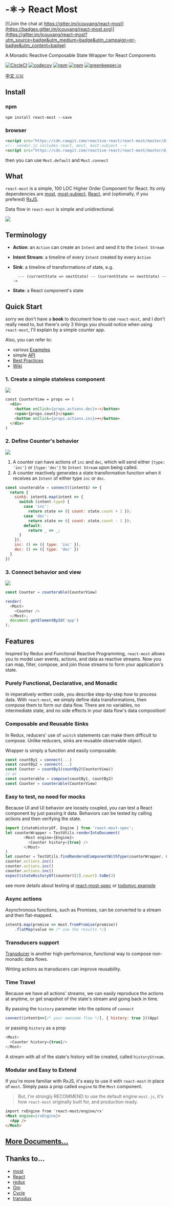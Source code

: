 # -:atom_symbol:-> React Most

[![Join the chat at https://gitter.im/jcouyang/react-most](https://badges.gitter.im/jcouyang/react-most.svg)](https://gitter.im/jcouyang/react-most?utm_source=badge&utm_medium=badge&utm_campaign=pr-badge&utm_content=badge)

A Monadic Reactive Composable State Wrapper for React Components

[![CircleCI](https://circleci.com/gh/reactive-react/react-most.svg?style=svg)](https://circleci.com/gh/reactive-react/react-most)
[![codecov](https://codecov.io/gh/reactive-react/react-most/branch/master/graph/badge.svg)](https://codecov.io/gh/reactive-react/react-most)
[![npm](https://img.shields.io/npm/dm/react-most.svg)](https://www.npmjs.com/package/react-most)
[![npm](https://img.shields.io/npm/v/react-most.svg)](https://www.npmjs.com/package/react-most)
[![greenkeeper.io](https://badges.greenkeeper.io/reactive-react/react-most.svg)](https://greenkeeper.io)

[中文 :cn:](https://github.com/reactive-react/react-most/wiki/%E6%95%99%E7%A8%8B)
## Install
### npm
```
npm install react-most --save
```
### browser
```html
<script src="https://cdn.rawgit.com/reactive-react/react-most/master/dist/vendor.js"></script>
<!-- vendor.js includes react, most, most-subject -->
<script src="https://cdn.rawgit.com/reactive-react/react-most/master/dist/react-most.js"></script>
```

then you can use `Most.default` and `Most.connect`

## What
`react-most` is a simple, 100 LOC Higher Order Component for React. Its only dependencies are [most](https://github.com/cujojs/most), [most-subject](https://github.com/mostjs-community/subject), [React](https://github.com/facebook/react), and (optionally, if you prefered) [RxJS](https://github.com/Reactive-Extensions/RxJS).

Data flow in `react-most` is simple and unidirectional.

![](https://github.com/reactive-react/react-most/wiki/images/react-most-flow.png)

## Terminology
- **Action**: an `Action` can create an `Intent` and send it to the `Intent Stream`
- **Intent Stream**: a timeline of every `Intent` created by every `Action`
- **Sink**: a timeline of transformations of state, e.g.

        --- (currentState => nextState) -- (currentState => nextState) --->
- **State**: a React component's state

## Quick Start
sorry we don't have a **book** to document how to use `react-most`, and I don't really need to, but
there's only 3 things you should notice when using `react-most`, I'll explain by a simple counter app.

Also, you can refer to: 

- various [Examples](https://github.com/reactive-react/react-most/wiki/examples)
- simple [API](https://github.com/reactive-react/react-most/wiki/api)
- [Best Practices](https://github.com/reactive-react/react-most/wiki/frp-best-practice)
- [Wiki](https://github.com/reactive-react/react-most/wiki)


### 1. Create a simple stateless component
![](https://github.com/reactive-react/react-most/wiki/images/view.png)
```html
const CounterView = props => (
  <div>
    <button onClick={props.actions.dec}>-</button>
    <span>{props.count}</span>
    <button onClick={props.actions.inc}>+</button>
  </div>
)
```
### 2. Define Counter's behavior
![](https://github.com/reactive-react/react-most/wiki/images/behavior.png)

1. A counter can have actions of `inc` and `dec`, which will send either `{type: 'inc'}` or `{type:'dec'}` to `Intent Stream` upon being called.
2. A counter reactively generates a state transformation function when it receives an `Intent` of either type `inc` or `dec`.

```js
const counterable = connect((intent$) => {
  return {
    sink$: intent$.map(intent => {
      switch (intent.type) {
        case 'inc':
          return state => ({ count: state.count + 1 });
        case 'dec':
          return state => ({ count: state.count - 1 });
        default:
          return _ => _;
      }
    }),
    inc: () => ({ type: 'inc' }),
    dec: () => ({ type: 'dec' })
  }
})
```

### 3. Connect behavior and view
![](https://github.com/reactive-react/react-most/wiki/images/wrap.png)
```js
const Counter = counterable(CounterView)

render(
  <Most>
    <Counter />
  </Most>,
  document.getElementById('app')
);
```

## Features
Inspired by Redux and Functional Reactive Programming, `react-most` allows you to model user events, actions, and data as reactive streams.  Now you can map, filter, compose, and join those streams to form your application's state.

### Purely Functional, Declarative, and Monadic
In imperatively written code, you describe step-by-step how to process data.  With `react-most`, we simply define data transformations, then compose them to form our data flow. There are no variables, no intermediate state, and no side effects in your data flow's data composition!

### Composable and Reusable Sinks
In Redux, reducers' use of `switch` statements can make them difficult to compose. Unlike reducers, sinks are reusable observable object.

Wrapper is simply a function and easily composable.

```js
const countBy1 = connect(...)
const countBy2 = connect(...)
const Counter = countBy1(countBy2(CounterView))
// or
const counterable = compose(countBy1, countBy2)
const Counter = counterable(CounterView)
```

### Easy to test, no need for mocks
Because UI and UI behavior are loosely coupled, you can test a React component by just passing it data. Behaviors can be tested by calling actions and then verifying the state.

```js
import {stateHistoryOf, Engine } from 'react-most-spec';
let counterWrapper = TestUtils.renderIntoDocument(
        <Most engine={Engine}>
          <Counter history={true} />
        </Most>
)
let counter = TestUtils.findRenderedComponentWithType(counterWrapper, Counter)
counter.actions.inc()
counter.actions.inc()
counter.actions.inc()
expect(stateHistoryOf(counter)[2].count).toBe(3)
```

see more details about testing at [react-most-spec](https://github.com/reactive-react/react-most-spec) or [todomvc example](https://github.com/reactive-react/react-most/blob/master/examples/todomvc/src/components/__tests__/MainSection-spec.jsx)

### Async actions
Asynchronous functions, such as Promises, can be converted to a stream and then flat-mapped.

```js
intent$.map(promise => most.fromPromise(promise))
	.flatMap(value => /* use the results */)
```

### Transducers support
[Transducer](https://github.com/cognitect-labs/transducers-js) is another high-performance, functional way to compose non-monadic data flows.

Writing actions as transducers can improve reusability.

### Time Travel
Because we have all actions' streams, we can easily reproduce the actions at anytime, or get snapshot of the state's stream and going back in time.

By passing the `history` parameter into the options of `connect`
```js
connect(intent$=>[/* your awesome flow */], { history: true })(App)
```

or passing `history` as a prop
```js
<Most>
  <Counter history={true}/>
</Most>
```

A stream with all of the state's history will be created, called `historyStream`.

### Modular and Easy to Extend
If you're more familiar with RxJS, it's easy to use it with `react-most` in place of `most`.  Simply pass a prop called `engine` to the `Most` component.

> But, I'm strongly RECOMMEND to use the default engine `most.js`, it's how `react-most` originally built for, and production ready.

```html
import rxEngine from 'react-most/engine/rx'
<Most engine={rxEngine}>
  <App />
</Most>
```

## [More Documents...](https://github.com/jcouyang/react-most/wiki)


## Thanks to...
- [most](https://github.com/cujojs/most)
- [React](http://facebook.github.io/react/)
- [redux](https://github.com/rackt/redux)
- [Om](https://github.com/omcljs/om)
- [Cycle](http://cycle.js.org/)
- [transdux](https://github.com/jcouyang/transdux)
